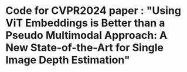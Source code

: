 # Code for CVPR2024 paper : "Using ViT Embeddings is Better than a Pseudo Multimodal Approach: A New State-of-the-Art for Single Image Depth Estimation"